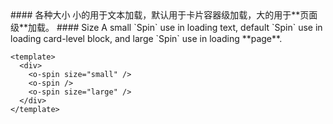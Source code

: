 <cn>
#### 各种大小
小的用于文本加载，默认用于卡片容器级加载，大的用于**页面级**加载。
</cn>

<us>
#### Size
A small `Spin` use in loading text, default `Spin` use in loading card-level block, and large `Spin` use in loading **page**.
</us>

```vue
<template>
  <div>
    <o-spin size="small" />
    <o-spin />
    <o-spin size="large" />
  </div>
</template>
```
